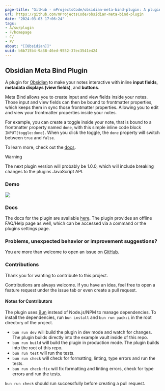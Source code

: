 ```yaml
---
page-title: "GitHub - mProjectsCode/obsidian-meta-bind-plugin: A plugin for Obsidian to make your notes interactive with inline input fields, metadata displays, and buttons."
url: https://github.com/mProjectsCode/obsidian-meta-bind-plugin
date: "2024-03-03 17:06:24"
tags: 
- A/sw/plugin
- F/homepage
- C/
- P/
about: "[[Obsidian]]"
uuid: b6b715b4-9a38-46ed-9552-37ec3541e424
---
```


## Obsidian Meta Bind Plugin

[](https://github.com/mProjectsCode/obsidian-meta-bind-plugin#obsidian-meta-bind-plugin)

A plugin for [Obsidian](https://obsidian.md/) to make your notes interactive with inline **input fields**, **metadata displays (view fields)**, and **buttons**.

Meta Bind allows you to create input and view fields inside your notes. Those input and view fields can then be bound to frontmatter properties, which keeps them in sync those frontmatter properties. Allowing you to edit and view your frontmatter properties inside your notes.

For example, you can create a toggle inside your note, that is bound to a frontmatter property named `done`, with this simple inline code block `INPUT[toggle:done]`. When you click the toggle, the `done` property will switch between `true` and `false`.

To learn more, check out the [docs](https://mprojectscode.github.io/obsidian-meta-bind-plugin-docs).

Warning

The next plugin version will probably be 1.0.0, which will include breaking changes to the plugins JavaScript API.

### Demo

[](https://github.com/mProjectsCode/obsidian-meta-bind-plugin#demo)

[![](https://github.com/mProjectsCode/obsidian-meta-bind-plugin/raw/master/images/meta-bind-plugin-demo-3-gif.gif)](https://github.com/mProjectsCode/obsidian-meta-bind-plugin/raw/master/images/meta-bind-plugin-demo-3-gif.gif)

### Docs

[](https://github.com/mProjectsCode/obsidian-meta-bind-plugin#docs)

The docs for the plugin are available [here](https://mprojectscode.github.io/obsidian-meta-bind-plugin-docs). The plugin provides an offline FAQ/Help page as well, which can be accessed via a command or the plugins settings page.

### Problems, unexpected behavior or improvement suggestions?

[](https://github.com/mProjectsCode/obsidian-meta-bind-plugin#problems-unexpected-behavior-or-improvement-suggestions)

You are more than welcome to open an issue on [GitHub](https://github.com/mProjectsCode/obsidian-meta-bind-plugin/issues).

### Contributions

[](https://github.com/mProjectsCode/obsidian-meta-bind-plugin#contributions)

Thank you for wanting to contribute to this project.

Contributions are always welcome. If you have an idea, feel free to open a feature request under the issue tab or even create a pull request.

#### Notes for Contributors

[](https://github.com/mProjectsCode/obsidian-meta-bind-plugin#notes-for-contributors)

The plugin uses [Bun](https://bun.sh/) instead of Node.js/NPM to manage dependencies. To install the dependencies, run `bun install` and `bun run pack:i` in the root directory of the project.

-   `bun run dev` will build the plugin in dev mode and watch for changes. The plugin builds directly into the example vault inside of this repo.
-   `bun run build` will build the plugin in production mode. The plugin builds into the root of this repo.
-   `bun run test` will run the tests.
-   `bun run check` will check for formatting, linting, type errors and run the tests.
-   `bun run check:fix` will fix formatting and linting errors, check for type errors and run the tests.

`bun run check` should run successfully before creating a pull request.